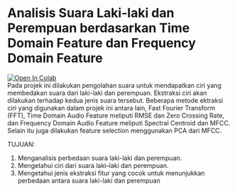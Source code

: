 # Analisis Suara Laki-laki dan Perempuan berdasarkan Time Domain Feature dan Frequency Domain Feature
[![Open In Colab](https://colab.research.google.com/assets/colab-badge.svg)](https://colab.research.google.com/github/huzaifi18/time-freq-dom-analysis/blob/main/Kelompok%203_UTS%20KSFK.ipynb)<br>
Pada projek ini dilakukan pengolahan suara untuk mendapatkan ciri yang membedakan suara dari laki-laki dan perempuan. Ekstraksi ciri akan dilakukan terhadap kedua jenis suara tersebut. Beberapa metode ektraksi ciri yang digunakan dalam projek ini antara lain, Fast Fourier Transform (FFT), Time Domain Audio Feature meliputi RMSE dan Zero Crossing Rate, dan Frequency Domain Audio Feature meliputi Spectral Centroid dan MFCC. Selain itu juga dilakukan feature selection menggunakan PCA dari MFCC.


TUJUAN:
1. Menganalisis perbedaan suara laki-laki dan perempuan.
2. Mengetahui ciri dari suara laki–laki dan perempuan.
3. Mengetahui jenis ekstraksi fitur yang cocok untuk menunjukkan perbedaan antara suara laki-laki dan perempuan